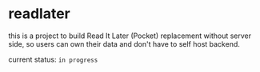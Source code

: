 # readlater

this is a project to build Read It Later (Pocket) replacement without server side, so users can own their data and don't have to self host backend.

current status: `in progress`
